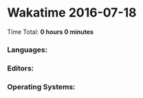 # Wakatime 2016-07-18

Time Total: **0 hours 0 minutes**

### Languages:

### Editors:

### Operating Systems:

